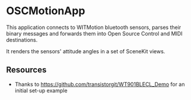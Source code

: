 # OSCMotionApp

This application connects to WITMotion bluetooth sensors, parses their binary
messages and forwards them into Open Source Control and MIDI destinations.

It renders the sensors' attitude angles in a set of SceneKit views.

## Resources

* Thanks to https://github.com/transistorgit/WT901BLECL_Demo for an initial
  set-up example

